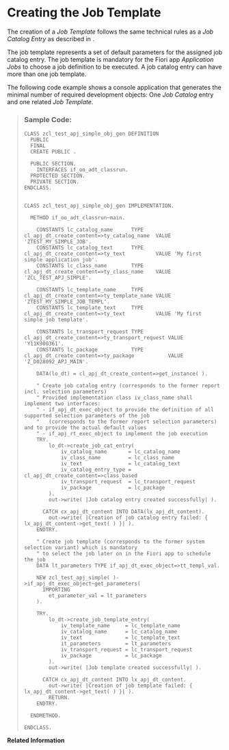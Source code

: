 <!-- copye2afd5e96eef4266a862c3e2b1090d7a -->

# Creating the Job Template

The creation of a *Job Template* follows the same technical rules as a *Job Catalog Entry* as described in .

The job template represents a set of default parameters for the assigned job catalog entry. The job template is mandatory for the Fiori app *Application Jobs* to choose a job definition to be executed. A job catalog entry can have more than one job template.

The following code example shows a console application that generates the minimal number of required development objects: One *Job Catalog* entry and one related *Job Template*.

> ### Sample Code:  
> ```lang-abap
> CLASS zcl_test_apj_simple_obj_gen DEFINITION
>   PUBLIC
>   FINAL
>   CREATE PUBLIC .
> 
>   PUBLIC SECTION.
>     INTERFACES if_oo_adt_classrun.
>   PROTECTED SECTION.
>   PRIVATE SECTION.
> ENDCLASS.
> 
> 
> CLASS zcl_test_apj_simple_obj_gen IMPLEMENTATION.
> 
>   METHOD if_oo_adt_classrun~main.
> 
>     CONSTANTS lc_catalog_name      TYPE cl_apj_dt_create_content=>ty_catalog_name  VALUE 'ZTEST_MY_SIMPLE_JOB'.
>     CONSTANTS lc_catalog_text      TYPE cl_apj_dt_create_content=>ty_text          VALUE 'My first simple application job'.
>     CONSTANTS lc_class_name        TYPE cl_apj_dt_create_content=>ty_class_name    VALUE 'ZCL_TEST_APJ_SIMPLE'.
> 
>     CONSTANTS lc_template_name     TYPE cl_apj_dt_create_content=>ty_template_name VALUE 'ZTEST_MY_SIMPLE_JOB_TEMPL'.
>     CONSTANTS lc_template_text     TYPE cl_apj_dt_create_content=>ty_text          VALUE 'My first simple job template'.
> 
>     CONSTANTS lc_transport_request TYPE cl_apj_dt_create_content=>ty_transport_request VALUE 'Y11K900361'.
>     CONSTANTS lc_package           TYPE cl_apj_dt_create_content=>ty_package           VALUE 'Z_D028092_APJ_MAIN'.
> 
>     DATA(lo_dt) = cl_apj_dt_create_content=>get_instance( ).
> 
>     " Create job catalog entry (corresponds to the former report incl. selection parameters)
>     " Provided implementation class iv_class_name shall implement two interfaces:
>     " - if_apj_dt_exec_object to provide the definition of all supported selection parameters of the job
>     "   (corresponds to the former report selection parameters) and to provide the actual default values
>     " - if_apj_rt_exec_object to implement the job execution
>     TRY.
>         lo_dt->create_job_cat_entry(
>             iv_catalog_name       = lc_catalog_name
>             iv_class_name         = lc_class_name
>             iv_text               = lc_catalog_text
>             iv_catalog_entry_type = cl_apj_dt_create_content=>class_based
>             iv_transport_request  = lc_transport_request
>             iv_package            = lc_package
>         ).
>         out->write( |Job catalog entry created successfully| ).
> 
>       CATCH cx_apj_dt_content INTO DATA(lx_apj_dt_content).
>         out->write( |Creation of job catalog entry failed: { lx_apj_dt_content->get_text( ) }| ).
>     ENDTRY.
> 
>     " Create job template (corresponds to the former system selection variant) which is mandatory
>     " to select the job later on in the Fiori app to schedule the job
>     DATA lt_parameters TYPE if_apj_dt_exec_object=>tt_templ_val.
> 
>     NEW zcl_test_apj_simple( )->if_apj_dt_exec_object~get_parameters(
>       IMPORTING
>         et_parameter_val = lt_parameters
>     ).
> 
>     TRY.
>         lo_dt->create_job_template_entry(
>             iv_template_name     = lc_template_name
>             iv_catalog_name      = lc_catalog_name
>             iv_text              = lc_template_text
>             it_parameters        = lt_parameters
>             iv_transport_request = lc_transport_request
>             iv_package           = lc_package
>         ).
>         out->write( |Job template created successfully| ).
> 
>       CATCH cx_apj_dt_content INTO lx_apj_dt_content.
>         out->write( |Creation of job template failed: { lx_apj_dt_content->get_text( ) }| ).
>         RETURN.
>     ENDTRY.
> 
>   ENDMETHOD.
> 
> ENDCLASS.
> 
> ```

**Related Information**  




